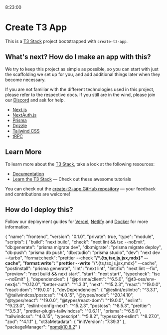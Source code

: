 8:23:00




# Create T3 App

This is a [T3 Stack](https://create.t3.gg/) project bootstrapped with `create-t3-app`.

## What's next? How do I make an app with this?

We try to keep this project as simple as possible, so you can start with just the scaffolding we set up for you, and add additional things later when they become necessary.

If you are not familiar with the different technologies used in this project, please refer to the respective docs. If you still are in the wind, please join our [Discord](https://t3.gg/discord) and ask for help.

- [Next.js](https://nextjs.org)
- [NextAuth.js](https://next-auth.js.org)
- [Prisma](https://prisma.io)
- [Drizzle](https://orm.drizzle.team)
- [Tailwind CSS](https://tailwindcss.com)
- [tRPC](https://trpc.io)

## Learn More

To learn more about the [T3 Stack](https://create.t3.gg/), take a look at the following resources:

- [Documentation](https://create.t3.gg/)
- [Learn the T3 Stack](https://create.t3.gg/en/faq#what-learning-resources-are-currently-available) — Check out these awesome tutorials

You can check out the [create-t3-app GitHub repository](https://github.com/t3-oss/create-t3-app) — your feedback and contributions are welcome!

## How do I deploy this?

Follow our deployment guides for [Vercel](https://create.t3.gg/en/deployment/vercel), [Netlify](https://create.t3.gg/en/deployment/netlify) and [Docker](https://create.t3.gg/en/deployment/docker) for more information.




{
  "name": "frontend",
  "version": "0.1.0",
  "private": true,
  "type": "module",
  "scripts": {
    "build": "next build",
    "check": "next lint && tsc --noEmit",
    "db:generate": "prisma migrate dev",
    "db:migrate": "prisma migrate deploy",
    "db:push": "prisma db push",
    "db:studio": "prisma studio",
    "dev": "next dev --turbo",
    "format:check": "prettier --check \"**/*.{ts,tsx,js,jsx,mdx}\" --cache",
    "format:write": "prettier --write \"**/*.{ts,tsx,js,jsx,mdx}\" --cache",
    "postinstall": "prisma generate",
    "lint": "next lint",
    "lint:fix": "next lint --fix",
    "preview": "next build && next start",
    "start": "next start",
    "typecheck": "tsc --noEmit"
  },
  "dependencies": {
    "@prisma/client": "^6.5.0",
    "@t3-oss/env-nextjs": "^0.12.0",
    "better-auth": "^1.3.3",
    "next": "^15.2.3",
    "react": "^19.0.0",
    "react-dom": "^19.0.0"
  },
  "devDependencies": {
    "@eslint/eslintrc": "^3.3.1",
    "@tailwindcss/postcss": "^4.0.15",
    "@types/node": "^20.14.10",
    "@types/react": "^19.0.0",
    "@types/react-dom": "^19.0.0",
    "eslint": "^9.23.0",
    "eslint-config-next": "^15.2.3",
    "postcss": "^8.5.3",
    "prettier": "^3.5.3",
    "prettier-plugin-tailwindcss": "^0.6.11",
    "prisma": "^6.5.0",
    "tailwindcss": "^4.0.15",
    "typescript": "^5.8.2",
    "typescript-eslint": "^8.27.0",
    "zod": "^4.1.1"
  },
  "ct3aMetadata": {
    "initVersion": "7.39.3"
  },
  "packageManager": "npm@10.8.2"
}
